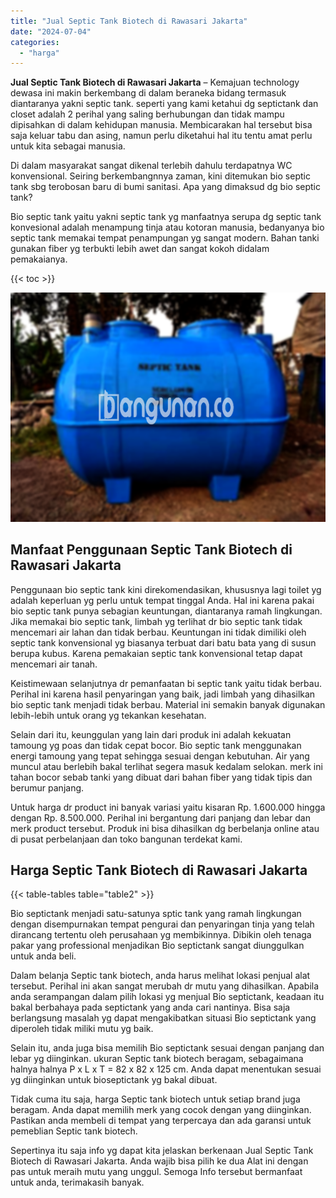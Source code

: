 ```yaml
---
title: "Jual Septic Tank Biotech di Rawasari Jakarta"
date: "2024-07-04"
categories: 
  - "harga"
---
```


**Jual Septic Tank Biotech di Rawasari Jakarta** – Kemajuan technology dewasa ini makin berkembang di dalam beraneka bidang termasuk diantaranya yakni septic tank. seperti yang kami ketahui dg septictank dan closet adalah 2 perihal yang saling berhubungan dan tidak mampu dipisahkan di dalam kehidupan manusia. Membicarakan hal tersebut bisa saja keluar tabu dan asing, namun perlu diketahui hal itu tentu amat perlu untuk kita sebagai manusia.

Di dalam masyarakat sangat dikenal terlebih dahulu terdapatnya WC konvensional. Seiring berkembangnnya zaman, kini ditemukan bio septic tank sbg terobosan baru di bumi sanitasi. Apa yang dimaksud dg bio septic tank?

Bio septic tank yaitu yakni septic tank yg manfaatnya serupa dg septic tank konvesional adalah menampung tinja atau kotoran manusia, bedanyanya bio septic tank memakai tempat penampungan yg sangat modern. Bahan tanki gunakan fiber yg terbukti lebih awet dan sangat kokoh didalam pemakaianya.

{{< toc >}}

![Jual Septic Tank Biotech di Rawasari Jakarta](/images/jual-bio-septictank-17.png)

## Manfaat Penggunaan Septic Tank Biotech di Rawasari Jakarta

Penggunaan bio septic tank kini direkomendasikan, khususnya lagi toilet yg adalah keperluan yg perlu untuk tempat tinggal Anda. Hal ini karena pakai bio septic tank punya sebagian keuntungan, diantaranya ramah lingkungan. Jika memakai bio septic tank, limbah yg terlihat dr bio septic tank tidak mencemari air lahan dan tidak berbau. Keuntungan ini tidak dimiliki oleh septic tank konvensional yg biasanya terbuat dari batu bata yang di susun berupa kubus. Karena pemakaian septic tank konvensional tetap dapat mencemari air tanah.

Keistimewaan selanjutnya dr pemanfaatan bi septic tank yaitu tidak berbau. Perihal ini karena hasil penyaringan yang baik, jadi limbah yang dihasilkan bio septic tank menjadi tidak berbau. Material ini semakin banyak digunakan lebih-lebih untuk orang yg tekankan kesehatan.

Selain dari itu, keunggulan yang lain dari produk ini adalah kekuatan tamoung yg poas dan tidak cepat bocor. Bio septic tank menggunakan energi tamoung yang tepat sehingga sesuai dengan kebutuhan. Air yang muncul atau berlebih bakal terlihat segera masuk kedalam selokan. merk ini tahan bocor sebab tanki yang dibuat dari bahan fiber yang tidak tipis dan berumur panjang.

Untuk harga dr product ini banyak variasi yaitu kisaran Rp. 1.600.000 hingga dengan Rp. 8.500.000. Perihal ini bergantung dari panjang dan lebar dan merk product tersebut. Produk ini bisa dihasilkan dg berbelanja online atau di pusat perbelanjaan dan toko bangunan terdekat kami.

## Harga Septic Tank Biotech di Rawasari Jakarta

{{< table-tables table="table2" >}}

Bio septictank menjadi satu-satunya sptic tank yang ramah lingkungan dengan disempurnakan tempat pengurai dan penyaringan tinja yang telah dirancang tertentu oleh perusahaan yg membikinnya. Dibikin oleh tenaga pakar yang professional menjadikan Bio septictank sangat diunggulkan untuk anda beli.

Dalam belanja Septic tank biotech, anda harus melihat lokasi penjual alat tersebut. Perihal ini akan sangat merubah dr mutu yang dihasilkan. Apabila anda serampangan dalam pilih lokasi yg menjual Bio septictank, keadaan itu bakal berbahaya pada septictank yang anda cari nantinya. Bisa saja berlangsung masalah yg dapat mengakibatkan situasi Bio septictank yang diperoleh tidak miliki mutu yg baik.

Selain itu, anda juga bisa memilih Bio septictank sesuai dengan panjang dan lebar yg diinginkan. ukuran Septic tank biotech beragam, sebagaimana halnya halnya P x L x T = 82 x 82 x 125 cm. Anda dapat menentukan sesuai yg diinginkan untuk bioseptictank yg bakal dibuat.

Tidak cuma itu saja, harga Septic tank biotech untuk setiap brand juga beragam. Anda dapat memilih merk yang cocok dengan yang diinginkan. Pastikan anda membeli di tempat yang terpercaya dan ada garansi untuk pemeblian Septic tank biotech.

Sepertinya itu saja info yg dapat kita jelaskan berkenaan Jual Septic Tank Biotech di Rawasari Jakarta. Anda wajib bisa pilih ke dua Alat ini dengan pas untuk meraih mutu yang unggul. Semoga Info tersebut bermanfaat untuk anda, terimakasih banyak.
